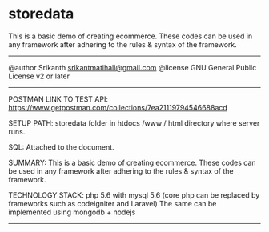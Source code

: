 # storedata
This is a basic demo of creating ecommerce. These codes can be used in any framework after adhering to the rules &amp; syntax of the framework. 

**************************************************
@author   Srikanth <srikantmatihali@gmail.com>
@license  GNU General Public License v2 or later
**************************************************


POSTMAN LINK TO TEST API:
https://www.getpostman.com/collections/7ea21119794546688acd


SETUP PATH:
storedata folder in htdocs /www / html directory where server runs.

SQL:
Attached to the document.

SUMMARY:
This is a basic demo of creating ecommerce. These codes can be used in any framework after adhering to the rules & syntax
of the framework. 

TECHNOLOGY STACK:
php 5.6 with mysql 5.6 (core php can be replaced by frameworks such as codeigniter and Laravel)
The same can be implemented using mongodb + nodejs

**************************************************
